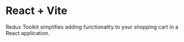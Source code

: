 # React + Vite

Redux Toolkit simplifies adding functionality to your shopping cart in a React application.
